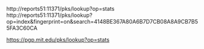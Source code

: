 http://reports51:11371/pks/lookup?op=stats
http://reports51:11371/pks/lookup?op=index&fingerprint=on&search=4148BE367A80A6B7D7CB08A8A9CB7B55FA3C60CA

https://pgp.mit.edu/pks/lookup?op=stats
